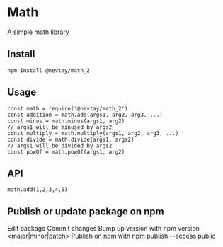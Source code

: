 # Math
A simple math library

## Install
```
npm install @nevtay/math_2
```
## Usage 
``` 
const math = require('@nevtay/math_2')
const addition = math.add(args1, arg2, arg3, ...)
const minus = math.minus(args1, arg2)
// args1 will be minused by args2
const multiply = math.multiply(args1, arg2, arg3, ...)
const divide = math.divide(args1, args2) 
// args1 will be divided by args2
const powOf = math.powOf(args1, arg2)
```
## API
`math.add(1,2,3,4,5)`

## Publish or update package on npm
Edit package
Commit changes
Bump up version with npm version <major|minor|patch>
Publish on npm with npm publish --access public